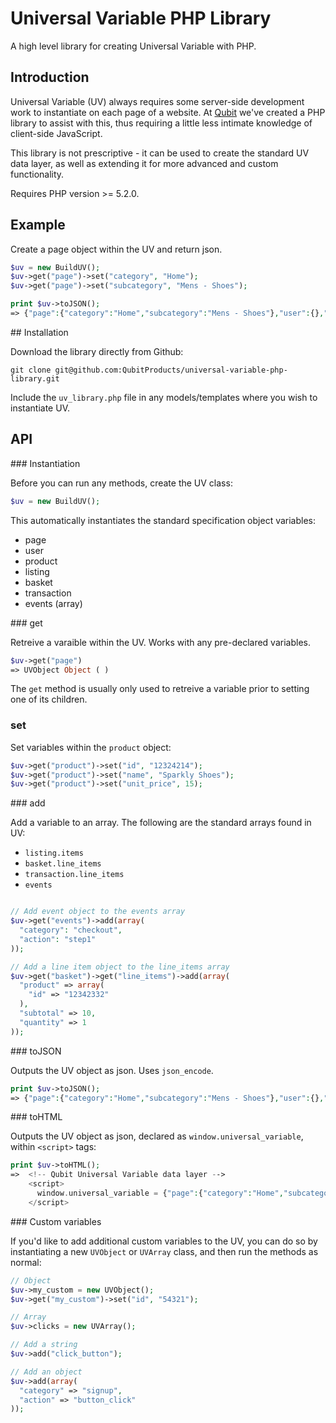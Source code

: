 # Universal Variable PHP Library

A high level library for creating Universal Variable with PHP.


## Introduction

Universal Variable (UV) always requires some server-side development work to instantiate on each page of a website. At [Qubit](http://qubitproducts.com) we've created a PHP library to assist with this, thus requiring a little less 
intimate knowledge of client-side JavaScript.

This library is not prescriptive - it can be used to create the standard UV data layer, as well as extending it for more advanced and custom functionality.

Requires PHP version >= 5.2.0.


## Example

Create a page object within the UV and return json.

```php
$uv = new BuildUV();
$uv->get("page")->set("category", "Home");
$uv->get("page")->set("subcategory", "Mens - Shoes");

print $uv->toJSON();
=> {"page":{"category":"Home","subcategory":"Mens - Shoes"},"user":{},"events":[]}
```


## Installation

Download the library directly from Github:

```
git clone git@github.com:QubitProducts/universal-variable-php-library.git
```

Include the `uv_library.php` file in any models/templates where you wish to instantiate UV.



## API

### Instantiation

Before you can run any methods, create the UV class:

```php
$uv = new BuildUV();
```

This automatically instantiates the standard specification object variables:

* page
* user
* product
* listing
* basket
* transaction
* events (array)


### get

Retreive a varaible within the UV. Works with any pre-declared variables.

```php
$uv->get("page")
=> UVObject Object ( )
```

The `get` method is usually only used to retreive a variable prior to setting one of its children.


### set

Set variables within the `product` object:

```php
$uv->get("product")->set("id", "12324214");
$uv->get("product")->set("name", "Sparkly Shoes");
$uv->get("product")->set("unit_price", 15);
```


### add 

Add a variable to an array. The following are the standard arrays found in UV:

* `listing.items`
* `basket.line_items`
* `transaction.line_items`
* `events`

```php

// Add event object to the events array
$uv->get("events")->add(array(
  "category": "checkout",
  "action": "step1"
));

// Add a line item object to the line_items array
$uv->get("basket")->get("line_items")->add(array(
  "product" => array(
    "id" => "12342332"
  ),
  "subtotal" => 10,
  "quantity" => 1
));
```

### toJSON

Outputs the UV object as json. Uses `json_encode`.

```php
print $uv->toJSON();
=> {"page":{"category":"Home","subcategory":"Mens - Shoes"},"user":{},"events":[]}
```

### toHTML

Outputs the UV object as json, declared as `window.universal_variable`, within `<script>` tags:

```php
print $uv->toHTML();
=>  <!-- Qubit Universal Variable data layer -->
    <script>
      window.universal_variable = {"page":{"category":"Home","subcategory":"Mens - Shoes"},"user":{},"events":[]};
    </script>
```


### Custom variables

If you'd like to add additional custom variables to the UV, you can do so by instantiating a new `UVObject` or `UVArray` class, and then run the methods as normal:

```php
// Object
$uv->my_custom = new UVObject();
$uv->get("my_custom")->set("id", "54321");

// Array
$uv->clicks = new UVArray();

// Add a string
$uv->add("click_button"); 

// Add an object
$uv->add(array(
  "category" => "signup",
  "action" => "button_click"
));
```




